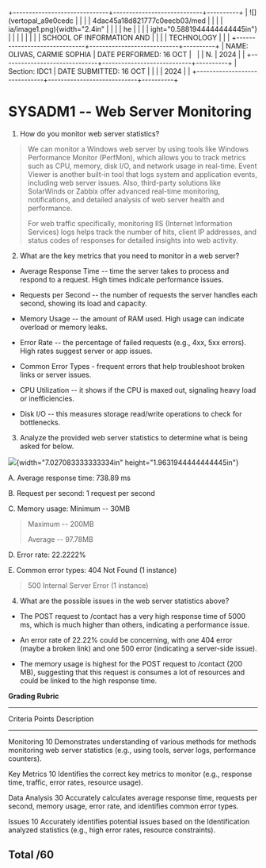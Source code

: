+------------------------------+----------------------------+----------+
| ![](vertopal_a9e0cedc        |                            |          |
| 4dac45a18d821777c0eecb03/med |                            |          |
| ia/image1.png){width="2.4in" |                            |          |
| he                           |                            |          |
| ight="0.5881944444444445in"} |                            |          |
|                              |                            |          |
| SCHOOL OF INFORMATION AND    |                            |          |
| TECHNOLOGY                   |                            |          |
+------------------------------+----------------------------+----------+
| NAME: OLIVAS, CARMIE SOPHIA  | DATE PERFORMED: 16 OCT     |          |
| N.                           | 2024                       |          |
+------------------------------+----------------------------+----------+
| Section: IDC1                | DATE SUBMITTED: 16 OCT     |          |
|                              | 2024                       |          |
+------------------------------+----------------------------+----------+

# SYSADM1 -- Web Server Monitoring

1.  How do you monitor web server statistics?

> We can monitor a Windows web server by using tools like Windows
> Performance Monitor (PerfMon), which allows you to track metrics such
> as CPU, memory, disk I/O, and network usage in real-time. Event Viewer
> is another built-in tool that logs system and application events,
> including web server issues. Also, third-party solutions like
> SolarWinds or Zabbix offer advanced real-time monitoring,
> notifications, and detailed analysis of web server health and
> performance.
>
> For web traffic specifically, monitoring IIS (Internet Information
> Services) logs helps track the number of hits, client IP addresses,
> and status codes of responses for detailed insights into web activity.

2.  What are the key metrics that you need to monitor in a web server?

-   Average Response Time -- time the server takes to process and
    respond to a request. High times indicate performance issues.

-   Requests per Second -- the number of requests the server handles
    each second, showing its load and capacity.

-   Memory Usage -- the amount of RAM used. High usage can indicate
    overload or memory leaks.

-   Error Rate -- the percentage of failed requests (e.g., 4xx, 5xx
    errors). High rates suggest server or app issues.

-   Common Error Types - frequent errors that help troubleshoot broken
    links or server issues.

-   CPU Utilization -- it shows if the CPU is maxed out, signaling heavy
    load or inefficiencies.

-   Disk I/O -- this measures storage read/write operations to check for
    bottlenecks.

3.  Analyze the provided web server statistics to determine what is
    being asked for below.

![](vertopal_a9e0cedc4dac45a18d821777c0eecb03/media/image2.png){width="7.027083333333334in"
height="1.9631944444444445in"}

A.  Average response time: 738.89 ms

B.  Request per second: 1 request per second

C.  Memory usage: Minimum -- 30MB

> Maximum -- 200MB
>
> Average -- 97.78MB

D.  Error rate: 22.2222%

E.  Common error types: 404 Not Found (1 instance)

> 500 Internal Server Error (1 instance)

4.  What are the possible issues in the web server statistics above?

-   The POST request to /contact has a very high response time of 5000
    ms, which is much higher than others, indicating a performance
    issue.

-   An error rate of 22.22% could be concerning, with one 404 error
    (maybe a broken link) and one 500 error (indicating a server-side
    issue).

-   The memory usage is highest for the POST request to /contact (200
    MB), suggesting that this request is consumes a lot of resources and
    could be linked to the high response time.

**Grading Rubric**

  --------------------------------------------------------------------------------
  Criteria         Points   Description
  ---------------- -------- ------------------------------------------------------
  Monitoring       10       Demonstrates understanding of various methods for
  methods                   monitoring web server statistics (e.g., using tools,
                            server logs, performance counters).

  Key Metrics      10       Identifies the correct key metrics to monitor (e.g.,
                            response time, traffic, error rates, resource usage).

  Data Analysis    30       Accurately calculates average response time, requests
                            per second, memory usage, error rate, and identifies
                            common error types.

  Issues           10       Accurately identifies potential issues based on the
  Identification            analyzed statistics (e.g., high error rates, resource
                            constraints).

  Total            /60      
  --------------------------------------------------------------------------------
